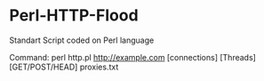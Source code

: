 # Perl-HTTP-Flood

Standart Script coded on Perl language

Command: perl http.pl http://example.com [connections] [Threads] [GET/POST/HEAD] proxies.txt 
